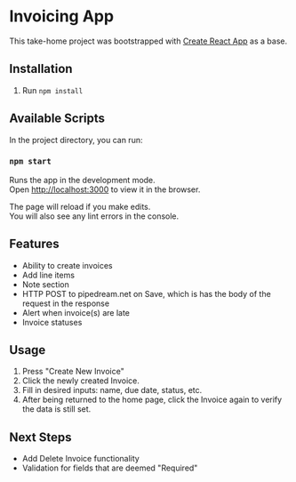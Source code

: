 # Invoicing App

This take-home project was bootstrapped with [Create React App](https://github.com/facebook/create-react-app) as a base.

## Installation

1. Run `npm install`

## Available Scripts

In the project directory, you can run:

### `npm start`

Runs the app in the development mode.\
Open [http://localhost:3000](http://localhost:3000) to view it in the browser.

The page will reload if you make edits.\
You will also see any lint errors in the console.

## Features

- Ability to create invoices
- Add line items
- Note section
- HTTP POST to pipedream.net on Save, which is has the body of the request in the response
- Alert when invoice(s) are late
- Invoice statuses

## Usage

1. Press "Create New Invoice"
2. Click the newly created Invoice.
3. Fill in desired inputs: name, due date, status, etc.
4. After being returned to the home page, click the Invoice again to verify the data is still set.

## Next Steps

- Add Delete Invoice functionality
- Validation for fields that are deemed "Required"
